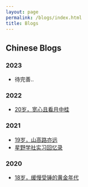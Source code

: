 ```yaml
---
layout: page
permalink: /blogs/index.html
title: Blogs
---
```


## Chinese Blogs

### 2023
- 待完善..

### 2022

- [20岁，宽心且看月中桂](https://caihanlin.com/blogs/20yrs)<br>

### 2021

- [19岁，山高路亦远](https://caihanlin.com/blogs/19yrs)<br>
- [星野学社实习回忆录](https://caihanlin.com/blogs/star)

### 2020

- [18岁，缓慢受锤的黄金年代](https://caihanlin.com/blogs/18yrs)<br>

<br>

